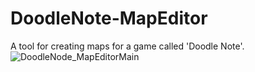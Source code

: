 # DoodleNote-MapEditor
A tool for creating maps for a game called 'Doodle Note'.
![DoodleNode_MapEditorMain](https://user-images.githubusercontent.com/36118521/233794672-c8ea4a0d-6c13-4a86-bd5e-0045ff904fb2.png)
